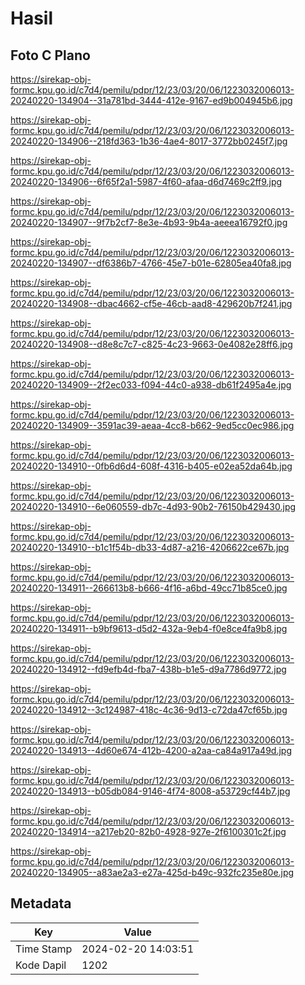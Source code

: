 # Hasil

## Foto C Plano

https://sirekap-obj-formc.kpu.go.id/c7d4/pemilu/pdpr/12/23/03/20/06/1223032006013-20240220-134904--31a781bd-3444-412e-9167-ed9b004945b6.jpg

https://sirekap-obj-formc.kpu.go.id/c7d4/pemilu/pdpr/12/23/03/20/06/1223032006013-20240220-134906--218fd363-1b36-4ae4-8017-3772bb0245f7.jpg

https://sirekap-obj-formc.kpu.go.id/c7d4/pemilu/pdpr/12/23/03/20/06/1223032006013-20240220-134906--6f65f2a1-5987-4f60-afaa-d6d7469c2ff9.jpg

https://sirekap-obj-formc.kpu.go.id/c7d4/pemilu/pdpr/12/23/03/20/06/1223032006013-20240220-134907--9f7b2cf7-8e3e-4b93-9b4a-aeeea16792f0.jpg

https://sirekap-obj-formc.kpu.go.id/c7d4/pemilu/pdpr/12/23/03/20/06/1223032006013-20240220-134907--df6386b7-4766-45e7-b01e-62805ea40fa8.jpg

https://sirekap-obj-formc.kpu.go.id/c7d4/pemilu/pdpr/12/23/03/20/06/1223032006013-20240220-134908--dbac4662-cf5e-46cb-aad8-429620b7f241.jpg

https://sirekap-obj-formc.kpu.go.id/c7d4/pemilu/pdpr/12/23/03/20/06/1223032006013-20240220-134908--d8e8c7c7-c825-4c23-9663-0e4082e28ff6.jpg

https://sirekap-obj-formc.kpu.go.id/c7d4/pemilu/pdpr/12/23/03/20/06/1223032006013-20240220-134909--2f2ec033-f094-44c0-a938-db61f2495a4e.jpg

https://sirekap-obj-formc.kpu.go.id/c7d4/pemilu/pdpr/12/23/03/20/06/1223032006013-20240220-134909--3591ac39-aeaa-4cc8-b662-9ed5cc0ec986.jpg

https://sirekap-obj-formc.kpu.go.id/c7d4/pemilu/pdpr/12/23/03/20/06/1223032006013-20240220-134910--0fb6d6d4-608f-4316-b405-e02ea52da64b.jpg

https://sirekap-obj-formc.kpu.go.id/c7d4/pemilu/pdpr/12/23/03/20/06/1223032006013-20240220-134910--6e060559-db7c-4d93-90b2-76150b429430.jpg

https://sirekap-obj-formc.kpu.go.id/c7d4/pemilu/pdpr/12/23/03/20/06/1223032006013-20240220-134910--b1c1f54b-db33-4d87-a216-4206622ce67b.jpg

https://sirekap-obj-formc.kpu.go.id/c7d4/pemilu/pdpr/12/23/03/20/06/1223032006013-20240220-134911--266613b8-b666-4f16-a6bd-49cc71b85ce0.jpg

https://sirekap-obj-formc.kpu.go.id/c7d4/pemilu/pdpr/12/23/03/20/06/1223032006013-20240220-134911--b9bf9613-d5d2-432a-9eb4-f0e8ce4fa9b8.jpg

https://sirekap-obj-formc.kpu.go.id/c7d4/pemilu/pdpr/12/23/03/20/06/1223032006013-20240220-134912--fd9efb4d-fba7-438b-b1e5-d9a7786d9772.jpg

https://sirekap-obj-formc.kpu.go.id/c7d4/pemilu/pdpr/12/23/03/20/06/1223032006013-20240220-134912--3c124987-418c-4c36-9d13-c72da47cf65b.jpg

https://sirekap-obj-formc.kpu.go.id/c7d4/pemilu/pdpr/12/23/03/20/06/1223032006013-20240220-134913--4d60e674-412b-4200-a2aa-ca84a917a49d.jpg

https://sirekap-obj-formc.kpu.go.id/c7d4/pemilu/pdpr/12/23/03/20/06/1223032006013-20240220-134913--b05db084-9146-4f74-8008-a53729cf44b7.jpg

https://sirekap-obj-formc.kpu.go.id/c7d4/pemilu/pdpr/12/23/03/20/06/1223032006013-20240220-134914--a217eb20-82b0-4928-927e-2f6100301c2f.jpg

https://sirekap-obj-formc.kpu.go.id/c7d4/pemilu/pdpr/12/23/03/20/06/1223032006013-20240220-134905--a83ae2a3-e27a-425d-b49c-932fc235e80e.jpg


## Metadata

| Key        | Value               |
| ---------- | ------------------- |
| Time Stamp | 2024-02-20 14:03:51 |
| Kode Dapil | 1202                |



